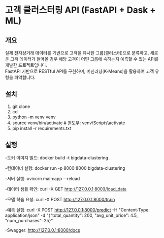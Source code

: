 # 고객 클러스터링 API (FastAPI + Dask + ML)

## 개요
실제 전자상거래 데이터를 기반으로 고객을 유사한 그룹(클러스터)으로 분류하고, 새로운 고객 데이터가 들어올 경우 해당 고객이 어떤 그룹에 속하는지 예측할 수 있는 API를 개발한 프로젝트입니다.  
FastAPI 기반으로 RESTful API를 구현하며, 머신러닝(K-Means)을 활용하여 고객 유형을 파악합니다.

## 설치
1. git clone <your-repo>
2. cd <project-dir>
3. python -m venv venv
4. source venv/bin/activate  # 윈도우: venv\Scripts\activate
5. pip install -r requirements.txt

## 실행
-도커 이미지 빌드:
docker build -t bigdata-clustering .

-컨테이너 실행:
docker run -p 8000:8000 bigdata-clustering

-서버 실행:
uvicorn main:app --reload

-데이터 샘플 확인:
curl -X GET http://127.0.0.1:8000/load_data

-모델 학습 요청:
curl -X POST http://127.0.0.1:8000/train

-예측 실행:
curl -X POST http://127.0.0.1:8000/predict -H "Content-Type: application/json" -d "{\"total_quantity\": 200, \"avg_unit_price\": 4.5, \"num_purchases\": 25}"

-Swagger:
http://127.0.0.1:8000/docs
